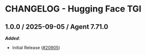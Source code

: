 # CHANGELOG - Hugging Face TGI

<!-- towncrier release notes start -->

## 1.0.0 / 2025-09-05 / Agent 7.71.0

***Added***:

* Initial Release ([#20905](https://github.com/DataDog/integrations-core/pull/20905))
